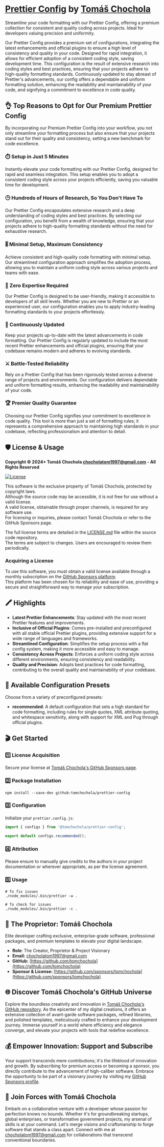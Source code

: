 # [Prettier Config](https://github.com/tomchochola/prettier-config) by [Tomáš Chochola](https://github.com/tomchochola)

Streamline your code formatting with our Prettier Config, offering a premium collection for consistent and quality coding across projects. Ideal for developers valuing precision and uniformity.

Our Prettier Config provides a premium set of configurations, integrating the latest enhancements and official plugins to ensure a high level of consistency and quality in your code. Designed for rapid integration, it allows for efficient adoption of a consistent coding style, saving development time. This configuration is the result of extensive research into coding styles and best practices, ensuring that your projects adhere to high-quality formatting standards. Continuously updated to stay abreast of Prettier's advancements, our config offers a dependable and uniform formatting solution, enhancing the readability and maintainability of your code, and signifying a commitment to excellence in code quality.

## 👌 Top Reasons to Opt for Our Premium Prettier Config

By incorporating our Premium Prettier Config into your workflow, you not only streamline your formatting process but also ensure that your projects stand out for their quality and consistency, setting a new benchmark for code excellence.

### ⏱️ Setup in Just 5 Minutes

Instantly elevate your code formatting with our Prettier Config, designed for rapid and seamless integration. This setup enables you to adopt a consistent coding style across your projects efficiently, saving you valuable time for development.

### 🕒 Hundreds of Hours of Research, So You Don't Have To

Our Prettier Config encapsulates extensive research and a deep understanding of coding styles and best practices. By selecting our configuration, you benefit from a wealth of knowledge, ensuring that your projects adhere to high-quality formatting standards without the need for exhaustive research.

### 🎚️ Minimal Setup, Maximum Consistency

Achieve consistent and high-quality code formatting with minimal setup. Our streamlined configuration approach simplifies the adoption process, allowing you to maintain a uniform coding style across various projects and teams with ease.

### 📘 Zero Expertise Required

Our Prettier Config is designed to be user-friendly, making it accessible to developers of all skill levels. Whether you are new to Prettier or an experienced user, our configuration enables you to apply industry-leading formatting standards to your projects effortlessly.

### 🔄 Continuously Updated

Keep your projects up-to-date with the latest advancements in code formatting. Our Prettier Config is regularly updated to include the most recent Prettier enhancements and official plugins, ensuring that your codebase remains modern and adheres to evolving standards.

### ⚔️ Battle-Tested Reliability

Rely on a Prettier Config that has been rigorously tested across a diverse range of projects and environments. Our configuration delivers dependable and uniform formatting results, enhancing the readability and maintainability of your code.

### 🏆 Premier Quality Guarantee

Choosing our Prettier Config signifies your commitment to excellence in code quality. This tool is more than just a set of formatting rules; it represents a comprehensive approach to maintaining high standards in your codebase, reflecting professionalism and attention to detail.

## 🛡️ License & Usage

**Copyright © 2024+ Tomáš Chochola <chocholatom1997@gmail.com> - All Rights Reserved**

[![License](https://img.shields.io/badge/License-©_Proprietary-blue.svg)](LICENSE.md)

This software is the exclusive property of Tomáš Chochola, protected by copyright laws.<br />
Although the source code may be accessible, it is not free for use without a valid license.<br />
A valid license, obtainable through proper channels, is required for any software use.<br />
For licensing or inquiries, please contact Tomáš Chochola or refer to the GitHub Sponsors page.

The full license terms are detailed in the [LICENSE.md](LICENSE.md) file within the source code repository.<br />
The terms are subject to changes. Users are encouraged to review them periodically.

### Acquiring a License

To use this software, you must obtain a valid license available through a monthly subscription on the [GitHub Sponsors platform](https://github.com/sponsors/tomchochola).<br />
This platform has been chosen for its reliability and ease of use, providing a secure and straightforward way to manage your subscription.

## 🖍️ Highlights

- **Latest Prettier Enhancements**: Stay updated with the most recent Prettier features and improvements.
- **Inclusive of Official Plugins**: Comes pre-installed and preconfigured with all stable official Prettier plugins, providing extensive support for a wide range of languages and frameworks.
- **Streamlined Configuration**: Simplifies the setup process with a flat config system, making it more accessible and easy to manage.
- **Consistency Across Projects**: Enforces a uniform coding style across different environments, ensuring consistency and readability.
- **Quality and Precision**: Adopts best practices for code formatting, contributing to the overall quality and maintainability of your codebase.

## 🎨 Available Configuration Presets

Choose from a variety of preconfigured presets:

- **recommended**: A default configuration that sets a high standard for code formatting, including rules for single quotes, XML attribute quoting, and whitespace sensitivity, along with support for XML and Pug through official plugins.

## 🎬 Get Started

### 1️⃣ License Acquisition

Secure your license at [Tomáš Chochola's GitHub Sponsors page](https://github.com/sponsors/tomchochola).

### 2️⃣ Package Installation

```shell
npm install --save-dev github:tomchochola/prettier-config
```

### 3️⃣ Configuration

Initialize your `prettier.config.js`:

```js
import { configs } from '@tomchochola/prettier-config';

export default configs.recommended();
```

### 4️⃣ Attribution

Please ensure to manually give credits to the authors in your project documentation or wherever appropriate, as per the license agreement.

### 5️⃣ Usage

```shell
# To fix issues
./node_modules/.bin/prettier -w .

# To check for issues
./node_modules/.bin/prettier -c .
```

## 🤵 The Proprietor: Tomáš Chochola

Elite developer crafting exclusive, enterprise-grade software, professional packages, and premium templates to elevate your digital landscape.

- **Role**: The Creator, Proprietor & Project Visionary
- **Email:** <chocholatom1997@gmail.com>
- **GitHub:** [https://github.com/tomchochola](https://github.com/tomchochola)
- **Sponsor & License:** [https://github.com/sponsors/tomchochola](https://github.com/sponsors/tomchochola)

## 🌐 Discover Tomáš Chochola's GitHub Universe

Explore the boundless creativity and innovation in [Tomáš Chochola's GitHub repository](https://github.com/tomchochola). As the epicenter of my digital creations, it offers an extensive collection of avant-garde software packages, refined libraries, and polished templates, meticulously crafted to enhance your development journey. Immerse yourself in a world where efficiency and elegance converge, and elevate your projects with tools that redefine excellence.

## 💰 Empower Innovation: Support and Subscribe

Your support transcends mere contributions; it's the lifeblood of innovation and growth. By subscribing for premium access or becoming a sponsor, you directly contribute to the advancement of high-caliber software. Embrace the opportunity to be part of a visionary journey by visiting my [GitHub Sponsors profile](https://github.com/sponsors/tomchochola).

## 🤝 Join Forces with Tomáš Chochola

Embark on a collaborative venture with a developer whose passion for perfection knows no bounds. Whether it's for groundbreaking startups, global enterprises, or transformative government projects, my arsenal of skills is at your command. Let's merge visions and craftsmanship to forge software that stands a class apart. Connect with me at [chocholatom1997@gmail.com](mailto:chocholatom1997@gmail.com) for collaborations that transcend conventional boundaries.
